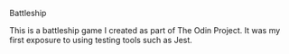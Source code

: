 Battleship

This is a battleship game I created as part of The Odin Project. It was my first exposure to using testing tools such as Jest.

